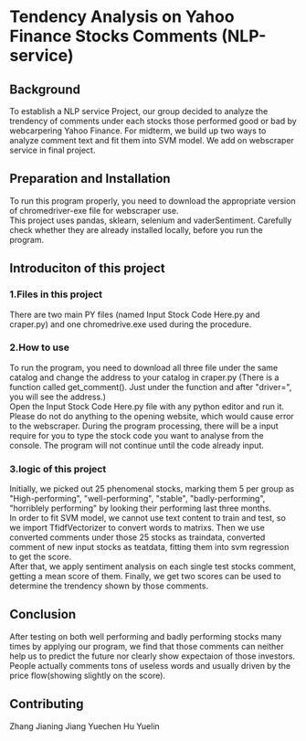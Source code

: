 # Tendency Analysis on Yahoo Finance Stocks Comments (NLP-service)
## Background
To establish a NLP service Project, our group decided to analyze the trendency of comments under each stocks those performed good or bad by webcarpering Yahoo Finance. For midterm, we build up two ways to analyze comment text and fit them into SVM model. We add on webscraper service in final project.
## Preparation and Installation
To run this program properly, you need to download the appropriate version of chromedriver-exe file for webscraper use.  
This project uses pandas, sklearn, selenium and vaderSentiment. Carefully check whether they are already installed locally, before you run the program.

## Introduciton of this project
### 1.Files in this project
There are two main PY files (named Input Stock Code Here.py and craper.py) and one chromedrive.exe used during the procedure.

### 2.How to use
To run the program, you need to download all three file under the same catalog and change the address to your catalog in craper.py (There is a function called get_comment(). Just under the function and after "driver=", you will see the address.)  
Open the Input Stock Code Here.py file with any python editor and run it. Please do not do anything to the opening website, which would cause error to the webscraper. During the program processing, there will be a input require for you to type the stock code you want to analyse from the console. The program will not continue until the code already input. 

### 3.logic of this project
Initially, we picked out 25 phenomenal stocks, marking them 5 per group as "High-performing", "well-performing", "stable", "badly-performing", "horriblely performing" by looking their performing last three months.   
In order to fit SVM model, we cannot use text content to train and test, so we import TfidfVectorizer to convert words to matrixs. Then we use converted comments under those 25 stocks as traindata, converted comment of new input stocks as teatdata, fitting them into svm regression to get the score.   
After that, we apply sentiment analysis on each single test stocks comment, getting a mean score of them. Finally, we get two scores can be used to determine the trendency shown by those comments.  

## Conclusion
After testing on both well performing and badly performing stocks many times by applying our program, we find that those comments can neither help us to predict the future nor clearly show expectaion of those investors. People actually comments tons of useless words and usually driven by the price flow(showing slightly on the score).

## Contributing 
Zhang Jianing
Jiang Yuechen
Hu Yuelin
